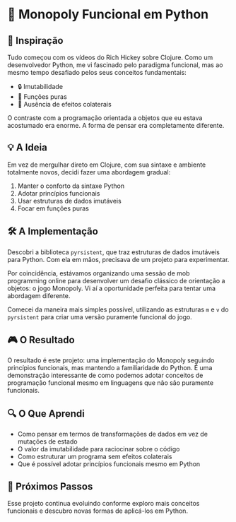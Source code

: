 # 🎲 Monopoly Funcional em Python

## 🌟 Inspiração

Tudo começou com os vídeos do Rich Hickey sobre Clojure. Como um desenvolvedor Python, me vi fascinado pelo paradigma funcional, mas ao mesmo tempo desafiado pelos seus conceitos fundamentais:

- 🔒 Imutabilidade
- 🎯 Funções puras
- 🚫 Ausência de efeitos colaterais

O contraste com a programação orientada a objetos que eu estava acostumado era enorme. A forma de pensar era completamente diferente.

## 💡 A Ideia

Em vez de mergulhar direto em Clojure, com sua sintaxe e ambiente totalmente novos, decidi fazer uma abordagem gradual:

1. Manter o conforto da sintaxe Python
2. Adotar princípios funcionais
3. Usar estruturas de dados imutáveis
4. Focar em funções puras

## 🛠 A Implementação

Descobri a biblioteca `pyrsistent`, que traz estruturas de dados imutáveis para Python. Com ela em mãos, precisava de um projeto para experimentar.

Por coincidência, estávamos organizando uma sessão de mob programming online para desenvolver um desafio clássico de orientação a objetos: o jogo Monopoly. Vi aí a oportunidade perfeita para tentar uma abordagem diferente.

Comecei da maneira mais simples possível, utilizando as estruturas `m` e `v` do `pyrsistent` para criar uma versão puramente funcional do jogo.

## 🎮 O Resultado

O resultado é este projeto: uma implementação do Monopoly seguindo princípios funcionais, mas mantendo a familiaridade do Python. É uma demonstração interessante de como podemos adotar conceitos de programação funcional mesmo em linguagens que não são puramente funcionais.

## 🔍 O Que Aprendi

- Como pensar em termos de transformações de dados em vez de mutações de estado
- O valor da imutabilidade para raciocinar sobre o código
- Como estruturar um programa sem efeitos colaterais
- Que é possível adotar princípios funcionais mesmo em Python

## 🚀 Próximos Passos

Esse projeto continua evoluindo conforme exploro mais conceitos funcionais e descubro novas formas de aplicá-los em Python.
